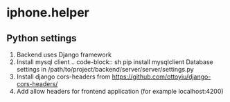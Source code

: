 # iphone.helper
## Python settings
1. Backend uses Django framework
2. Install mysql client
.. code-block:: sh
    pip install mysqlclient
Database settings in /path/to/project/backend/server/server/settings.py
3. Install django cors-headers from https://github.com/ottoyiu/django-cors-headers/
4. Add allow headers for frontend application (for example localhost:4200)
